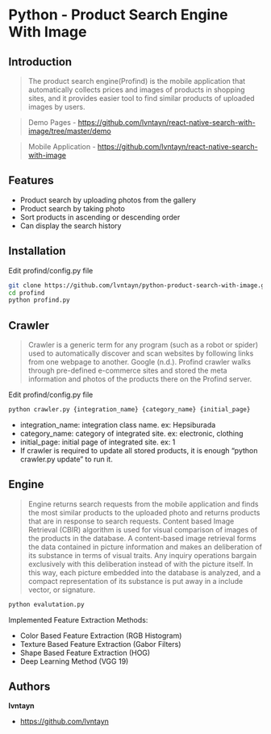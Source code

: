 # Python - Product Search Engine With Image

## Introduction
> The product search engine(Profind) is the mobile application that automatically collects prices and images of products in shopping sites, and it provides easier tool to find similar products of uploaded images by users.

> Demo Pages - https://github.com/lvntayn/react-native-search-with-image/tree/master/demo

> Mobile Application - https://github.com/lvntayn/react-native-search-with-image

## Features
- Product search by uploading photos from the gallery
- Product search by taking photo
- Sort products in ascending or descending order
- Can display the search history

## Installation
Edit profind/config.py file
```bash
git clone https://github.com/lvntayn/python-product-search-with-image.git profind
cd profind
python profind.py
```

## Crawler
> Crawler is a generic term for any program (such as a robot or spider) used to automatically discover and scan websites by following links from one webpage to another. Google (n.d.). Profind crawler walks through pre-defined e-commerce sites and stored the meta information and photos of the products there on the Profind server.

Edit profind/config.py file
```bash
python crawler.py {integration_name} {category_name} {initial_page}
```
- integration_name: integration class name. ex: Hepsiburada
- category_name: category of integrated site. ex: electronic, clothing
- initial_page: initial page of integrated site. ex: 1
- If crawler is required to update all stored products, it is enough “python crawler.py update” to run it.

## Engine
> Engine returns search requests from the mobile application and finds the most similar products to the uploaded photo and returns products that are in response to search requests. Content based Image Retrieval (CBIR) algorithm is used for visual comparison of images of the products in the database. A content-based image retrieval forms the data contained in picture information and makes an deliberation of its substance in terms of visual traits. Any inquiry operations bargain exclusively with this deliberation instead of with the picture itself. In this way, each picture embedded into the database is analyzed, and a compact representation of its substance is put away in a include vector, or signature.

```bash
python evalutation.py
```

Implemented Feature Extraction Methods: 
- Color Based Feature Extraction (RGB Histogram)
- Texture Based Feature Extraction (Gabor Filters)
- Shape Based Feature Extraction (HOG)
- Deep Learning Method (VGG 19)


## Authors
**lvntayn**
- https://github.com/lvntayn
